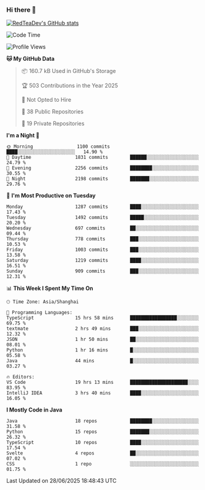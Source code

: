 ### Hi there 👋

<!--
**RedTeaDev/RedTeaDev** is a ✨ _special_ ✨ repository because its `README.md` (this file) appears on your GitHub profile.

Here are some ideas to get you started:

- 🔭 I’m currently working on ...
- 🌱 I’m currently learning ...
- 👯 I’m looking to collaborate on ...
- 🤔 I’m looking for help with ...
- 💬 Ask me about ...
- 📫 How to reach me: ...
- 😄 Pronouns: ...
- ⚡ Fun fact: ...
-->

<!--
[![wakatime](https://wakatime.com/badge/user/6b101ed0-04c0-4490-9283-eb61f2efff96.svg)](https://wakatime.com/@6b101ed0-04c0-4490-9283-eb61f2efff96)
!-->

[![RedTeaDev's GitHub stats](https://github-readme-stats.vercel.app/api?username=RedTeaDev\&include_all_commits=true)](https://github.com/anuraghazra/github-readme-stats)
<!--
[![willianrod's wakatime stats](https://github-readme-stats.vercel.app/api/wakatime?username=RedTeaDev)](https://github.com/anuraghazra/github-readme-stats)
!-->
<!--START_SECTION:waka-->
![Code Time](http://img.shields.io/badge/Code%20Time-3%2C325%20hrs%2047%20mins-blue)

![Profile Views](http://img.shields.io/badge/Profile%20Views-0-blue)

**🐱 My GitHub Data** 

> 📦 160.7 kB Used in GitHub's Storage 
 > 
> 🏆 503 Contributions in the Year 2025
 > 
> 🚫 Not Opted to Hire
 > 
> 📜 38 Public Repositories 
 > 
> 🔑 19 Private Repositories 
 > 
**I'm a Night 🦉** 

```text
🌞 Morning                1100 commits        ████░░░░░░░░░░░░░░░░░░░░░   14.90 % 
🌆 Daytime                1831 commits        ██████░░░░░░░░░░░░░░░░░░░   24.79 % 
🌃 Evening                2256 commits        ████████░░░░░░░░░░░░░░░░░   30.55 % 
🌙 Night                  2198 commits        ███████░░░░░░░░░░░░░░░░░░   29.76 % 
```
📅 **I'm Most Productive on Tuesday** 

```text
Monday                   1287 commits        ████░░░░░░░░░░░░░░░░░░░░░   17.43 % 
Tuesday                  1492 commits        █████░░░░░░░░░░░░░░░░░░░░   20.20 % 
Wednesday                697 commits         ██░░░░░░░░░░░░░░░░░░░░░░░   09.44 % 
Thursday                 778 commits         ███░░░░░░░░░░░░░░░░░░░░░░   10.53 % 
Friday                   1003 commits        ███░░░░░░░░░░░░░░░░░░░░░░   13.58 % 
Saturday                 1219 commits        ████░░░░░░░░░░░░░░░░░░░░░   16.51 % 
Sunday                   909 commits         ███░░░░░░░░░░░░░░░░░░░░░░   12.31 % 
```


📊 **This Week I Spent My Time On** 

```text
🕑︎ Time Zone: Asia/Shanghai

💬 Programming Languages: 
TypeScript               15 hrs 58 mins      █████████████████░░░░░░░░   69.75 % 
textmate                 2 hrs 49 mins       ███░░░░░░░░░░░░░░░░░░░░░░   12.32 % 
JSON                     1 hr 50 mins        ██░░░░░░░░░░░░░░░░░░░░░░░   08.01 % 
Python                   1 hr 16 mins        █░░░░░░░░░░░░░░░░░░░░░░░░   05.58 % 
Java                     44 mins             █░░░░░░░░░░░░░░░░░░░░░░░░   03.27 % 

🔥 Editors: 
VS Code                  19 hrs 13 mins      █████████████████████░░░░   83.95 % 
IntelliJ IDEA            3 hrs 40 mins       ████░░░░░░░░░░░░░░░░░░░░░   16.05 % 
```

**I Mostly Code in Java** 

```text
Java                     18 repos            ████████░░░░░░░░░░░░░░░░░   31.58 % 
Python                   15 repos            ███████░░░░░░░░░░░░░░░░░░   26.32 % 
TypeScript               10 repos            ████░░░░░░░░░░░░░░░░░░░░░   17.54 % 
Svelte                   4 repos             ██░░░░░░░░░░░░░░░░░░░░░░░   07.02 % 
CSS                      1 repo              ░░░░░░░░░░░░░░░░░░░░░░░░░   01.75 % 
```




 Last Updated on 28/06/2025 18:48:43 UTC
<!--END_SECTION:waka-->


